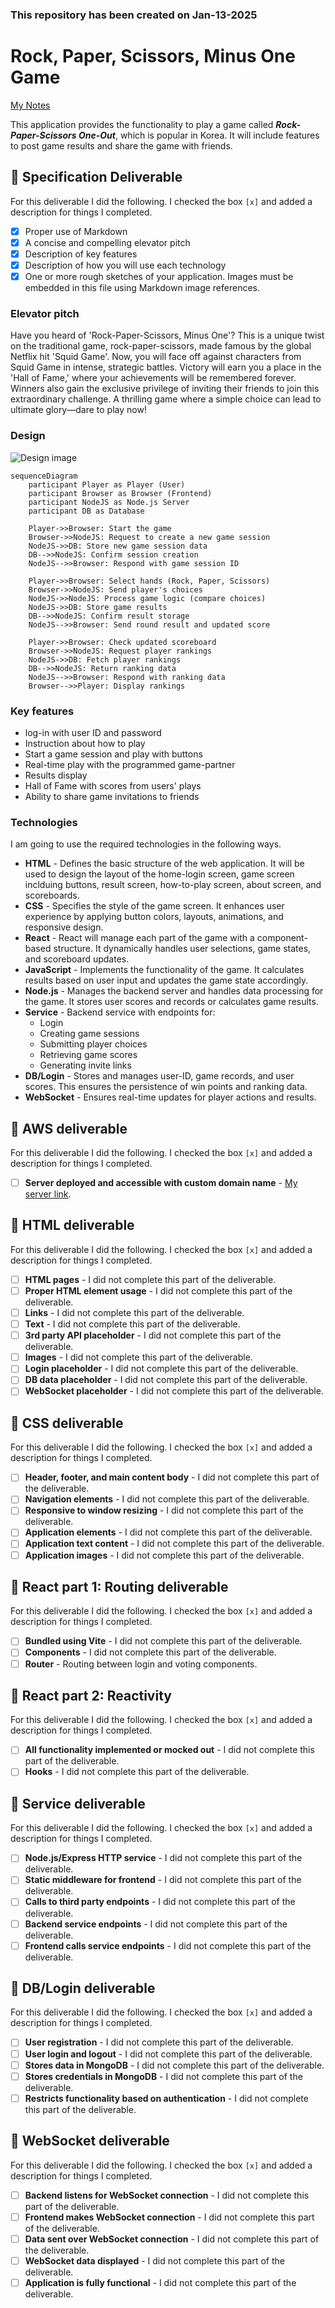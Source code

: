 ### This repository has been created on Jan-13-2025

# Rock, Paper, Scissors, Minus One Game

[My Notes](notes.md)

This application provides the functionality to play a game called ***Rock-Paper-Scissors One-Out***, which is popular in Korea. It will include features to post game results and share the game with friends.


## 🚀 Specification Deliverable

For this deliverable I did the following. I checked the box `[x]` and added a description for things I completed.

- [x] Proper use of Markdown
- [x] A concise and compelling elevator pitch
- [x] Description of key features
- [x] Description of how you will use each technology
- [x] One or more rough sketches of your application. Images must be embedded in this file using Markdown image references.

### Elevator pitch

Have you heard of 'Rock-Paper-Scissors, Minus One'? This is a unique twist on the traditional game, rock-paper-scissors, made famous by the global Netflix hit 'Squid Game'. Now, you will face off against characters from Squid Game in intense, strategic battles. Victory will earn you a place in the 'Hall of Fame,' where your achievements will be remembered forever. Winners also gain the exclusive privilege of inviting their friends to join this extraordinary challenge. A thrilling game where a simple choice can lead to ultimate glory—dare to play now!

### Design

![Design image](cs260-minjoong-design.png)



```mermaid
sequenceDiagram
    participant Player as Player (User)
    participant Browser as Browser (Frontend)
    participant NodeJS as Node.js Server
    participant DB as Database

    Player->>Browser: Start the game
    Browser->>NodeJS: Request to create a new game session
    NodeJS->>DB: Store new game session data
    DB-->>NodeJS: Confirm session creation
    NodeJS-->>Browser: Respond with game session ID

    Player->>Browser: Select hands (Rock, Paper, Scissors)
    Browser->>NodeJS: Send player's choices
    NodeJS->>NodeJS: Process game logic (compare choices)
    NodeJS->>DB: Store game results
    DB-->>NodeJS: Confirm result storage
    NodeJS-->>Browser: Send round result and updated score

    Player->>Browser: Check updated scoreboard
    Browser->>NodeJS: Request player rankings
    NodeJS->>DB: Fetch player rankings
    DB-->>NodeJS: Return ranking data
    NodeJS-->>Browser: Respond with ranking data
    Browser-->>Player: Display rankings
```

### Key features

- log-in with user ID and password
- Instruction about how to play
- Start a game session and play with buttons
- Real-time play with the programmed game-partner
- Results display
- Hall of Fame with scores from users' plays
- Ability to share game invitations to friends

### Technologies

I am going to use the required technologies in the following ways.

- **HTML** - Defines the basic structure of the web application. It will be used to design the layout of the home-login screen, game screen inclduing buttons, result screen, how-to-play screen, about screen, and scoreboards.
- **CSS** - Specifies the style of the game screen. It enhances user experience by applying button colors, layouts, animations, and responsive design.
- **React** - React will manage each part of the game with a component-based structure. It dynamically handles user selections, game states, and scoreboard updates.
- **JavaScript** - Implements the functionality of the game. It calculates results based on user input and updates the game state accordingly.
- **Node.js** - Manages the backend server and handles data processing for the game. It stores user scores and records or calculates game results.
- **Service** - Backend service with endpoints for:
    - Login
    - Creating game sessions
    - Submitting player choices
    - Retrieving game scores
    - Generating invite links
- **DB/Login** - Stores and manages user-ID, game records, and user scores. This ensures the persistence of win points and ranking data.
- **WebSocket** - Ensures real-time updates for player actions and results.

## 🚀 AWS deliverable

For this deliverable I did the following. I checked the box `[x]` and added a description for things I completed.

- [ ] **Server deployed and accessible with custom domain name** - [My server link](https://yourdomainnamehere.click).

## 🚀 HTML deliverable

For this deliverable I did the following. I checked the box `[x]` and added a description for things I completed.

- [ ] **HTML pages** - I did not complete this part of the deliverable.
- [ ] **Proper HTML element usage** - I did not complete this part of the deliverable.
- [ ] **Links** - I did not complete this part of the deliverable.
- [ ] **Text** - I did not complete this part of the deliverable.
- [ ] **3rd party API placeholder** - I did not complete this part of the deliverable.
- [ ] **Images** - I did not complete this part of the deliverable.
- [ ] **Login placeholder** - I did not complete this part of the deliverable.
- [ ] **DB data placeholder** - I did not complete this part of the deliverable.
- [ ] **WebSocket placeholder** - I did not complete this part of the deliverable.

## 🚀 CSS deliverable

For this deliverable I did the following. I checked the box `[x]` and added a description for things I completed.

- [ ] **Header, footer, and main content body** - I did not complete this part of the deliverable.
- [ ] **Navigation elements** - I did not complete this part of the deliverable.
- [ ] **Responsive to window resizing** - I did not complete this part of the deliverable.
- [ ] **Application elements** - I did not complete this part of the deliverable.
- [ ] **Application text content** - I did not complete this part of the deliverable.
- [ ] **Application images** - I did not complete this part of the deliverable.

## 🚀 React part 1: Routing deliverable

For this deliverable I did the following. I checked the box `[x]` and added a description for things I completed.

- [ ] **Bundled using Vite** - I did not complete this part of the deliverable.
- [ ] **Components** - I did not complete this part of the deliverable.
- [ ] **Router** - Routing between login and voting components.

## 🚀 React part 2: Reactivity

For this deliverable I did the following. I checked the box `[x]` and added a description for things I completed.

- [ ] **All functionality implemented or mocked out** - I did not complete this part of the deliverable.
- [ ] **Hooks** - I did not complete this part of the deliverable.

## 🚀 Service deliverable

For this deliverable I did the following. I checked the box `[x]` and added a description for things I completed.

- [ ] **Node.js/Express HTTP service** - I did not complete this part of the deliverable.
- [ ] **Static middleware for frontend** - I did not complete this part of the deliverable.
- [ ] **Calls to third party endpoints** - I did not complete this part of the deliverable.
- [ ] **Backend service endpoints** - I did not complete this part of the deliverable.
- [ ] **Frontend calls service endpoints** - I did not complete this part of the deliverable.

## 🚀 DB/Login deliverable

For this deliverable I did the following. I checked the box `[x]` and added a description for things I completed.

- [ ] **User registration** - I did not complete this part of the deliverable.
- [ ] **User login and logout** - I did not complete this part of the deliverable.
- [ ] **Stores data in MongoDB** - I did not complete this part of the deliverable.
- [ ] **Stores credentials in MongoDB** - I did not complete this part of the deliverable.
- [ ] **Restricts functionality based on authentication** - I did not complete this part of the deliverable.

## 🚀 WebSocket deliverable

For this deliverable I did the following. I checked the box `[x]` and added a description for things I completed.

- [ ] **Backend listens for WebSocket connection** - I did not complete this part of the deliverable.
- [ ] **Frontend makes WebSocket connection** - I did not complete this part of the deliverable.
- [ ] **Data sent over WebSocket connection** - I did not complete this part of the deliverable.
- [ ] **WebSocket data displayed** - I did not complete this part of the deliverable.
- [ ] **Application is fully functional** - I did not complete this part of the deliverable.
